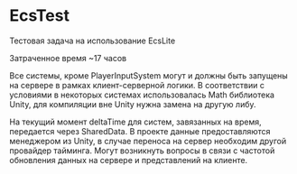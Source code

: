 # EcsTest

Тестовая задача на использование EcsLite

Затраченное время ~17 часов

Все системы, кроме PlayerInputSystem могут и должны быть запущены на сервере в рамках клиент-серверной логики. В соответствии с условиями в некоторых системах использовалась Math библиотека Unity, для компиляции вне Unity нужна замена на другую либу.

На текущий момент deltaTime для систем, завязанных на время, передается через SharedData. В проекте данные предоставляются менеджером из Unity, в случае переноса на сервер необходим другой провайдер тайминга. Могут возникнуть вопросы в связи с частотой обновления данных на сервере и представлений на клиенте.

